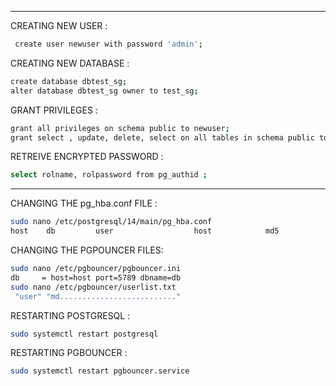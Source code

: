 
***
CREATING NEW USER :
```bash
 create user newuser with password 'admin';
```

CREATING NEW DATABASE :
```bash
create database dbtest_sg;
alter database dbtest_sg owner to test_sg;
```

GRANT PRIVILEGES :
```bash
grant all privileges on schema public to newuser;
grant select , update, delete, select on all tables in schema public to newuser;
```

RETREIVE ENCRYPTED PASSWORD :
```bash
select rolname, rolpassword from pg_authid ;
```
***

CHANGING THE pg_hba.conf FILE :
```bash
sudo nano /etc/postgresql/14/main/pg_hba.conf
host    db         user                  host            md5
```

CHANGING THE PGPOUNCER FILES:
```bash
sudo nano /etc/pgbouncer/pgbouncer.ini
db     = host=host port=5789 dbname=db
sudo nano /etc/pgbouncer/userlist.txt
 "user" "md.........................."
```

RESTARTING POSTGRESQL :
```bash
sudo systemctl restart postgresql
```

RESTARTING PGBOUNCER :
```bash
sudo systemctl restart pgbouncer.service
```